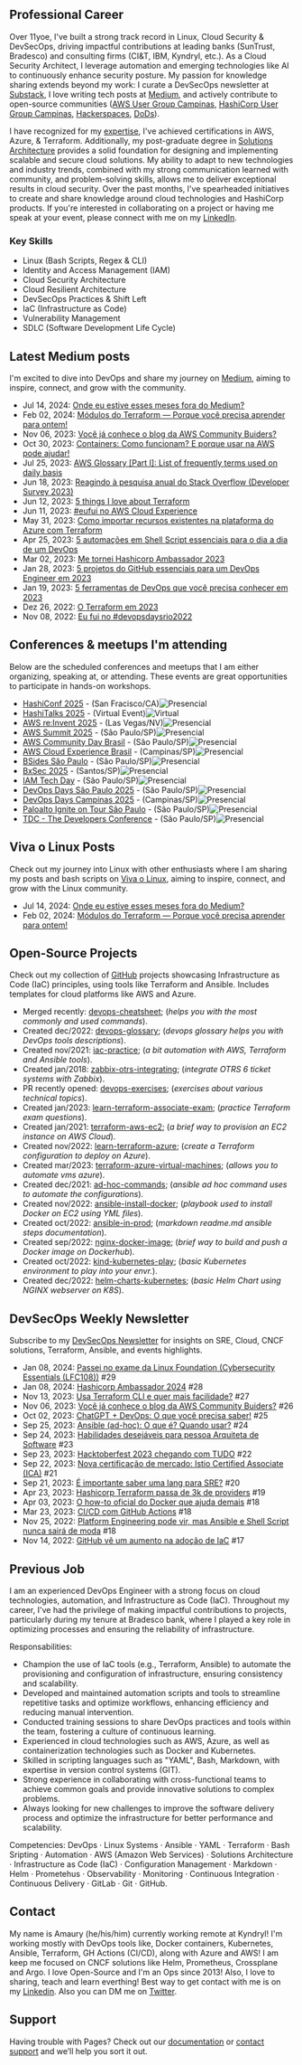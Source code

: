 ## Professional Career
Over 11yoe, I've built a strong track record in Linux, Cloud Security & DevSecOps, driving impactful contributions at leading banks (SunTrust, Bradesco) and consulting firms (CI&T, IBM, Kyndryl, etc.). As a Cloud Security Architect, I leverage automation and emerging technologies like AI to continuously enhance security posture. My passion for knowledge sharing extends beyond my work: I curate a DevSecOps newsletter at [Substack](https://amauryborgessouza.substack.com/), I love writing tech posts at [Medium](https://amaurybsouza.medium.com/), and actively contribute to open-source communities ([AWS User Group Campinas](https://www.meetup.com/pt-BR/awscampinas/), [HashiCorp User Group Campinas](https://www.meetup.com/campinas-hashicorp-user-group/), [Hackerspaces](https://lhc.net.br/w/index.php?title=P%C3%A1gina_principal), [DoDs](https://devopsdays.org/)). 

I have recognized for my [expertise](https://www.credly.com/users/amaury-souza.725c7326), I've achieved certifications in AWS, Azure, & Terraform. Additionally, my post-graduate degree in [Solutions Architecture](https://www.pucminas.br/Pos-Graduacao/IEC/Cursos/Paginas/ArquiteturadeSolucoes_EAD_Especializacao%20e%20Master.aspx?pageID=5286&moda=5&polo=43&curso=1140&situ=1) provides a solid foundation for designing and implementing scalable and secure cloud solutions. My ability to adapt to new technologies and industry trends, combined with my strong communication learned with community, and problem-solving skills, allows me to deliver exceptional results in cloud security. Over the past months, I've spearheaded initiatives to create and share knowledge around cloud technologies and HashiCorp products. If you're interested in collaborating on a project or having me speak at your event, please connect with me on my [LinkedIn](https://www.linkedin.com/in/amaurybsouza/).

### Key Skills
- Linux (Bash Scripts, Regex & CLI)
- Identity and Access Management (IAM)
- Cloud Security Architecture
- Cloud Resilient Architecture
- DevSecOps Practices & Shift Left
- IaC (Infrastructure as Code)
- Vulnerability Management
- SDLC (Software Development Life Cycle)
  
## Latest Medium posts
I'm excited to dive into DevOps and share my journey on [Medium](https://amaurybsouza.medium.com/), aiming to inspire, connect, and grow with the community.
- Jul 14, 2024: [Onde eu estive esses meses fora do Medium?](https://amaurybsouza.medium.com/onde-eu-estive-esses-meses-fora-do-medium-9c70dbe12800)
- Feb 02, 2024: [Módulos do Terraform — Porque você precisa aprender para ontem!](https://amaurybsouza.medium.com/m%C3%B3dulos-do-terraform-porque-voc%C3%AA-precisa-aprender-para-ontem-40115d7b9162)
- Nov 06, 2023: [Você já conhece o blog da AWS Community Buiders?](https://amaurybsouza.medium.com/voc%C3%AA-j%C3%A1-conhece-o-blog-da-aws-community-buiders-c1972469be24)
- Oct 30, 2023: [Containers: Como funcionam? E porque usar na AWS pode ajudar!](https://amaurybsouza.medium.com/containers-como-funcionam-e-porque-usar-na-aws-pode-ajudar-2476737e01d7)
- Jul 25, 2023: [AWS Glossary [Part I]: List of frequently terms used on daily basis](https://amaurybsouza.medium.com/aws-glossary-part-i-list-of-frequently-terms-used-on-daily-basis-fe261f3394dd)
- Jun 18, 2023: [Reagindo à pesquisa anual do Stack Overflow (Developer Survey 2023)](https://amaurybsouza.medium.com/reagindo-%C3%A0-pesquisa-anual-do-stack-overflow-developer-survey-2023-40f100245dca)
- Jun 12, 2023: [5 things I love about Terraform](https://amaurybsouza.medium.com/5-things-i-love-about-terraform-89682856d35d) 
- Jun 11, 2023: [#eufui no AWS Cloud Experience](https://amaurybsouza.medium.com/eufui-no-aws-cloud-experience-10331a1b2fff)
- May 31, 2023: [Como importar recursos existentes na plataforma do Azure com Terraform](https://amaurybsouza.medium.com/como-importar-recursos-existentes-na-plataforma-do-azure-com-terraform-b32581b030c2) 
- Apr 25, 2023: [5 automações em Shell Script essenciais para o dia a dia de um DevOps](https://amaurybsouza.medium.com/5-automa%C3%A7%C3%B5es-em-shell-script-essenciais-para-o-dia-a-dia-de-um-devops-5cdc1f33a98a)
- Mar 02, 2023: [Me tornei Hashicorp Ambassador 2023](https://amaurybsouza.medium.com/me-tornei-hashicorp-ambassador-2023-c04d78934901)
- Jan 28, 2023: [5 projetos do GitHub essenciais para um DevOps Engineer em 2023](https://amaurybsouza.medium.com/5-projetos-do-github-essenciais-para-um-devops-engineer-em-2023-1d4039b1eec6)
- Jan 19, 2023: [5 ferramentas de DevOps que você precisa conhecer em 2023](https://amaurybsouza.medium.com/5-ferramentas-de-devops-que-voc%C3%AA-precisa-conhecer-em-2023-866e41c8f3c7)
- Dez 26, 2022: [O Terraform em 2023](https://amaurybsouza.medium.com/o-terraform-em-2023-%EF%B8%8F-fa0090b0424f)
- Nov 08, 2022: [Eu fui no #devopsdaysrio2022](https://amaurybsouza.medium.com/eu-fui-no-devopsdaysrio2022-329a2af38255)

## Conferences & meetups I'm attending
Below are the scheduled conferences and meetups that I am either organizing, speaking at, or attending. These events are great opportunities to participate in hands-on workshops.
- [HashiConf 2025](https://www.hashicorp.com/conferences/hashiconf/register) - (San Fracisco/CA)<img src="https://img.shields.io/badge/Presencial-blue.svg" alt="Presencial">
- [HashiTalks 2025](https://events.hashicorp.com/hashitalks2024) - (Virtual Event)<img src="https://img.shields.io/badge/Virtual-blue.svg" alt="Virtual">
- [AWS re:Invent 2025](https://reinvent.awsevents.com/) - (Las Vegas/NV)<img src="https://img.shields.io/badge/Presencial-blue.svg" alt="Presencial">
- [AWS Summit 2025](https://aws.amazon.com/pt/events/summits/?awsf.events-location=*all&awsf.events-series=*all) - (São Paulo/SP)<img src="https://img.shields.io/badge/Presencial-blue.svg" alt="Presencial">
- [AWS Community Day Brasil](https://awscommunityday.com.br/index.html) - (São Paulo/SP)<img src="https://img.shields.io/badge/Presencial-blue.svg" alt="Presencial">
- [AWS Cloud Experience Brasil](https://aws.amazon.com/pt/events/cloudexperience/) - (Campinas/SP)<img src="https://img.shields.io/badge/Presencial-blue.svg" alt="Presencial">
- [BSides São Paulo](https://securitybsides.com.br/2024/) - (São Paulo/SP)<img src="https://img.shields.io/badge/Presencial-blue.svg" alt="Presencial">
- [BxSec 2025](https://bxsec.org/) - (Santos/SP)<img src="https://img.shields.io/badge/Presencial-blue.svg" alt="Presencial">
- [IAM Tech Day](https://iamtechday.org/eventos/iam-tech-day-sao-paulo-abril-2025-presencial/) - (São Paulo/SP)<img src="https://img.shields.io/badge/Presencial-blue.svg" alt="Presencial">
- [DevOps Days São Paulo 2025](https://devopsdays.org) - (São Paulo/SP)<img src="https://img.shields.io/badge/Presencial-blue.svg" alt="Presencial">
- [DevOps Days Campinas 2025](https://devopsdays.org) - (Campinas/SP)<img src="https://img.shields.io/badge/Presencial-blue.svg" alt="Presencial">
- [Paloalto Ignite on Tour São Paulo](https://register.paloaltonetworks.com/igniteontour) - (São Paulo/SP)<img src="https://img.shields.io/badge/Presencial-blue.svg" alt="Presencial">
- [TDC - The Developers Conference](https://thedevconf.com/tdc/2024/index.html) - (São Paulo/SP)<img src="https://img.shields.io/badge/Presencial-blue.svg" alt="Presencial">

## Viva o Linux Posts
Check out my journey into Linux with other enthusiasts where I am sharing my posts and bash scripts on [Viva o Linux](https://www.vivaolinux.com.br/), aiming to inspire, connect, and grow with the Linux community.
- Jul 14, 2024: [Onde eu estive esses meses fora do Medium?](https://amaurybsouza.medium.com/onde-eu-estive-esses-meses-fora-do-medium-9c70dbe12800)
- Feb 02, 2024: [Módulos do Terraform — Porque você precisa aprender para ontem!](https://amaurybsouza.medium.com/m%C3%B3dulos-do-terraform-porque-voc%C3%AA-precisa-aprender-para-ontem-40115d7b9162)
     
## Open-Source Projects
Check out my collection of [GitHub](https://github.com/amaurybsouza) projects showcasing Infrastructure as Code (IaC) principles, using tools like Terraform and Ansible. Includes templates for cloud platforms like AWS and Azure.
- Merged recently: [devops-cheatsheet](https://github.com/amaurybsouza/devops-cheatsheet); (*helps you with the most commonly and used commands*).
- Created dec/2022: [devops-glossary](https://github.com/Kubernetes-Tutorialz/devops-glossary); (*devops glossary helps you with DevOps tools descriptions*).
- Created nov/2021: [iac-practice](https://github.com/amaurybsouza/iac-practice); (*a bit automation with AWS, Terraform and Ansible tools*).
- Created jan/2018: [zabbix-otrs-integrating](https://github.com/amaurybsouza/zabbix-otrs-integrating); (*integrate OTRS 6 ticket systems with Zabbix*).
- PR recently opened: [devops-exercises](https://github.com/bregman-arie/devops-exercises#scripts); (*exercises about various technical topics*).
- Created jan/2023: [learn-terraform-associate-exam](https://github.com/Terraform-Tutorials/learn-terraform-associate-exam); (*practice Terraform exam questions*).
- Created jan/2021: [terraform-aws-ec2](https://github.com/Terraform-Tutorials/terraform-aws-ec2); (*a brief way to provision an EC2 instance on AWS Cloud*).
- Created nov/2022: [learn-terraform-azure](https://github.com/Terraform-Tutorials/learn-terraform-azure); (*create a Terraform configuration to deploy on Azure*).
- Created mar/2023: [terraform-azure-virtual-machines](https://github.com/Terraform-Tutorials/terraform-azure-virtual-machines); (*allows you to automate vms azure*).
- Created dec/2021: [ad-hoc-commands](https://github.com/Ansible-Tutorials/ad-hoc-commands); (*ansible ad hoc command uses to automate the configurations*).
- Created nov/2022: [ansible-install-docker](https://github.com/Ansible-Tutorials/ansible-install-docker); (*playbook used to install Docker on EC2 using YML files*).
- Created oct/2022: [ansible-in-prod](https://github.com/Ansible-Tutorials/ansible-in-prod?tab=readme-ov-file#conditional-tasks); (*markdown readme.md ansible steps documentation*).
- Created sep/2022: [nginx-docker-image](https://github.com/Docker-Tutorialz/nginx-docker-image); (*brief way to build and push a Docker image on Dockerhub*).
- Created oct/2022: [kind-kubernetes-play](https://github.com/Kubernetes-Tutorialz/kind-kubernetes-play); (*basic Kubernetes environment to play into your envr.*).
- Created dec/2022: [helm-charts-kubernetes](https://github.com/Kubernetes-Tutorialz/helm-charts-kubernetes-hands-on); (*basic Helm Chart using NGINX webserver on K8S*).

## DevSecOps Weekly Newsletter
Subscribe to my [DevSecOps Newsletter](https://amauryborgessouza.substack.com/) for insights on SRE, Cloud, CNCF solutions, Terraform, Ansible, and events highlights. 
- Jan 08, 2024: [Passei no exame da Linux Foundation (Cybersecurity Essentials (LFC108))](https://amauryborgessouza.substack.com/p/passei-no-exame-da-linux-foundation) #29
- Jan 08, 2024: [Hashicorp Ambassador 2024](https://amauryborgessouza.substack.com/p/hashicorp-ambassador-2024) #28
- Nov 13, 2023: [Usa Terraform CLI e quer mais facilidade?](https://amauryborgessouza.substack.com/p/usa-terraform-cli-e-quer-mais-facilidade) #27
- Nov 06, 2023: [Você já conhece o blog da AWS Community Buiders?](https://amauryborgessouza.substack.com/p/voce-ja-conhece-o-blog-da-aws-community) #26
- Oct 02, 2023: [ChatGPT + DevOps: O que você precisa saber!](https://amauryborgessouza.substack.com/p/chatgpt-devops-o-que-voce-precisa) #25
- Sep 25, 2023: [Ansible (ad-hoc): O que é? Quando usar?](https://amauryborgessouza.substack.com/p/ansible-ad-hoc-o-que-e-quando-usar) #24
- Sep 24, 2023: [Habilidades desejáveis para pessoa Arquiteta de Software](https://amauryborgessouza.substack.com/p/habilidades-desejaveis-para-pessoa) #23
- Sep 23, 2023: [Hacktoberfest 2023 chegando com TUDO](https://amauryborgessouza.substack.com/p/hacktoberfest-2023-chegando-com-tudo) #22
- Sep 22, 2023: [Nova certificação de mercado: Istio Certified Associate (ICA)](https://amauryborgessouza.substack.com/p/nova-certificacao-de-mercado-istio) #21
- Sep 21, 2023: [É importante saber uma lang para SRE?](https://amauryborgessouza.substack.com/p/e-importante-saber-uma-lang-para) #20
- Apr 23, 2023: [Hashicorp Terraform passa de 3k de providers](https://amauryborgessouza.substack.com/p/hashicorp-terraform-passa-de-3k-de) #19
- Apr 03, 2023: [O how-to oficial do Docker que ajuda demais](https://amauryborgessouza.substack.com/p/o-how-to-oficial-do-docker-que-ajuda) #18
- Mar 23, 2023: [CI/CD com GitHub Actions](https://amauryborgessouza.substack.com/p/cicd-com-github-actions) #18
- Nov 25, 2022: [Platform Engineering pode vir, mas Ansible e Shell Script nunca sairá de moda](https://amauryborgessouza.substack.com/p/platform-engineering-pode-vir-mas-22-11-25) #18
- Nov 14, 2022: [GitHub vê um aumento na adoção de IaC](https://www.getrevue.co/profile/amaurybsouza_/issues/github-ve-um-aumento-na-adocao-de-iac-1433137) #17

## Previous Job
I am an experienced DevOps Engineer with a strong focus on cloud technologies, automation, and Infrastructure as Code (IaC). Throughout my career, I've had the privilege of making impactful contributions to projects, particularly during my tenure at Bradesco bank, where I played a key role in optimizing processes and ensuring the reliability of infrastructure.

Responsabilities:
- Champion the use of IaC tools (e.g., Terraform, Ansible) to automate the provisioning and configuration of infrastructure, ensuring consistency and scalability.
- Developed and maintained automation scripts and tools to streamline repetitive tasks and optimize workflows, enhancing efficiency and reducing manual intervention.
- Conducted training sessions to share DevOps practices and tools within the team, fostering a culture of continuous learning.
- Experienced in cloud technologies such as AWS, Azure, as well as containerization technologies such as Docker and Kubernetes. 
- Skilled in scripting languages such as "YAML", Bash, Markdown, with expertise in version control systems (GIT).
- Strong experience in collaborating with cross-functional teams to achieve common goals and provide innovative solutions to complex problems. 
- Always looking for new challenges to improve the software delivery process and optimize the infrastructure for better performance and scalability.

Competencies: DevOps · Linux Systems · Ansible · YAML · Terraform · Bash Sripting · Automation · AWS (Amazon Web Services) · Solutions Architecture · Infrastructure as Code (IaC) · Configuration Management · Markdown · Helm · Prometehus · Observability · Monitoring · Continuous Integration · Continuous Delivery · GitLab · Git · GitHub.

## Contact
My name is Amaury (he/his/him) currently working remote at Kyndryl! I'm working mostly with DevOps tools like, Docker containers, Kubernetes, Ansible, Terraform, GH Actions (CI/CD), along with Azure and AWS! I am keep me focused on CNCF solutions like Helm, Prometheus, Crossplane and Argo. I love Open-Source and I'm an Ops since 2013! Also, I love to sharing, teach and learn everthing! Best way to get contact with me is on my [Linkedin](https://www.linkedin.com/in/amaurybsouza/). Also you can DM me on [Twitter](https://twitter.com/amaurybsouza_).

## Support
Having trouble with Pages? Check out our [documentation](https://docs.github.com/categories/github-pages-basics/) or [contact support](https://support.github.com/contact) and we’ll help you sort it out.  
